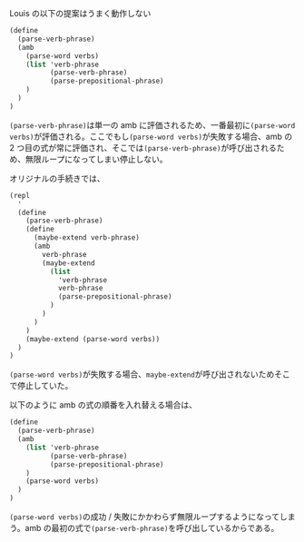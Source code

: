Louis の以下の提案はうまく動作しない

```scheme
(define
  (parse-verb-phrase)
  (amb
    (parse-word verbs)
    (list 'verb-phrase
          (parse-verb-phrase)
          (parse-prepositional-phrase)
    )
  )
)
```

`(parse-verb-phrase)`は単一の amb に評価されるため、一番最初に`(parse-word verbs)`が評価される。ここでもし`(parse-word verbs)`が失敗する場合、amb の 2 つ目の式が常に評価され、そこでは`(parse-verb-phrase)`が呼び出されるため、無限ループになってしまい停止しない。

オリジナルの手続きでは、

```scheme
(repl
  '
  (define
    (parse-verb-phrase)
    (define
      (maybe-extend verb-phrase)
      (amb
        verb-phrase
        (maybe-extend
          (list
            'verb-phrase
            verb-phrase
            (parse-prepositional-phrase)
          )
        )
      )
    )
    (maybe-extend (parse-word verbs))
  )
)
```

`(parse-word verbs)`が失敗する場合、`maybe-extend`が呼び出されないためそこで停止していた。

以下のように amb の式の順番を入れ替える場合は、

```scheme
(define
  (parse-verb-phrase)
  (amb
    (list 'verb-phrase
          (parse-verb-phrase)
          (parse-prepositional-phrase)
    )
    (parse-word verbs)
  )
)
```

`(parse-word verbs)`の成功 / 失敗にかかわらず無限ループするようになってしまう。amb の最初の式で`(parse-verb-phrase)`を呼び出しているからである。

